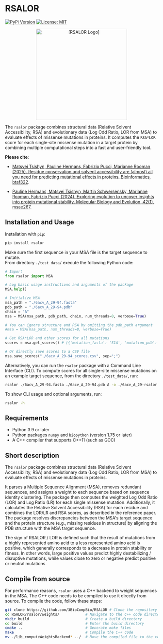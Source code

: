 
# RSALOR

[![PyPi Version](https://img.shields.io/pypi/v/rsalor.svg)](https://pypi.org/project/rsalor/) [![License: MIT](https://img.shields.io/badge/License-MIT-green.svg)](https://opensource.org/licenses/MIT)
<div style="text-align: center;">
<img src="Logo.png" alt="[RSALOR Logo]" height="300"/>
</div>

The `rsalor` package combines structural data (Relative Solvent Accessibility, RSA) and evolutionary data (Log Odd Ratio, LOR from MSA) to evaluate effects of missense mutations in proteins.
It computes the `RSA*LOR` score for each single-site missense mutation in a target protein by combining multiple computational steps into a fast and user-friendly tool.

**Please cite**:
- [Matsvei Tsishyn, Pauline Hermans, Fabrizio Pucci, Marianne Rooman (2025). Residue conservation and solvent accessibility are (almost) all you need for predicting mutational effects in proteins. Bioinformatics, btaf322](https://doi.org/10.1093/bioinformatics/btaf322).

- [Pauline Hermans, Matsvei Tsishyn, Martin Schwersensky, Marianne Rooman, Fabrizio Pucci (2024). Exploring evolution to uncover insights into protein mutational stability. Molecular Biology and Evolution, 42(1), msae267](https://doi.org/10.1093/molbev/msae267).


## Installation and Usage

Installation with `pip`:
```bash
pip install rsalor
```

Make sure the first sequence in your MSA file is the target sequence to mutate.  
From directory `./test_data/` execute the following Python code:
```python
# Import
from rsalor import MSA

# Log basic usage instructions and arguments of the package
MSA.help()

# Initialize MSA
msa_path = "./6acv_A_29-94.fasta"
pdb_path = "./6acv_A_29-94.pdb"
chain = "A"
msa = MSA(msa_path, pdb_path, chain, num_threads=8, verbose=True)

# You can ignore structure and RSA by omitting the pdb_path argument
#msa = MSA(msa_path, num_threads=8, verbose=True)

# Get RSA*LOR and other scores for all mutations
scores = msa.get_scores() # [{'mutation_fasta': 'S1A', 'mutation_pdb': 'SA1A', 'RSA': 61.54, 'LOR': 5.05, ...}, ...]

# Or directly save scores to a CSV file
msa.save_scores("./6acv_A_29-94_scores.csv", sep=";")
```

Alternatively, you can run the `rsalor` package with a Command Line Interface (CLI).
To compute scores for all single-site missense mutations on an example target sequence, from the directory `./test_data/`, run:
```bash
rsalor ./6acv_A_29-94.fasta ./6acv_A_29-94.pdb A -o ./6acv_A_29-rsalor.csv
```

To show CLI usage and optional arguments, run:
```bash
rsalor -h
```

## Requirements

- Python 3.9 or later
- Python packages `numpy` and `biopython` (version 1.75 or later)
- A C++ compiler that supports C++11 (such as GCC)

## Short description

The `rsalor` package combines structural data (Relative Solvent Accessibility, RSA) and evolutionary data (Log Odd Ratio, LOR from MSA) to evaluate effects of missense mutations in proteins.

It parses a Multiple Sequence Alignment (MSA), removes redundant sequences, and assigns a weight to each sequence based on sequence identity clustering. The package then computes the weighted Log Odd Ratio (LOR) and Log Ratio (LR) for each single missense mutation. Additionally, it calculates the Relative Solvent Accessibility (RSA) for each residue and combines the LOR/LR and RSA scores, as described in the reference paper. The package resolves discrepancies between the MSA's target sequence and the protein structure (e.g., missing residues in structure) by aligning the PDB structure with the MSA target sequence.

The sign of RSALOR / LOR is defined such that the result of mutations from a highly represented amino acid to a less represented amino acid is positive, which generally corresponds to a decrease in protein stability or fitness. In other words, large positive values predict highly destabilizing / disruptive mutations, while values close to zero or negative predict positive or neutral mutations.

## Compile from source

For performance reasons, `rsalor` uses a C++ backend to weight sequences in the MSA. The C++ code needs to be compiled to use it directly from source. To compile the code, follow these steps:
```bash
git clone https://github.com/3BioCompBio/RSALOR # Clone the repository
cd RSALOR/rsalor/weights/            # Navigate to the C++ code directory
mkdir build                          # Create a build directory
cd build                             # Enter the build directory
cmake ..                             # Generate make files
make                                 # Compile the C++ code
mv ./lib_computeWeightsBackend* ../  # Move the compiled file to the correct directory
```
